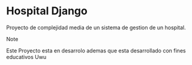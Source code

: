 # Hospital Django
Proyecto de complejidad media de un sistema de gestion de un hospital.

> [!NOTE]
> Este Proyecto esta en desarrolo ademas que esta desarrollado con fines educativos Uwu
